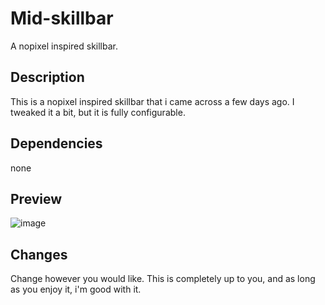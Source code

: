# Mid-skillbar
A nopixel inspired skillbar.

## Description
This is a nopixel inspired skillbar that i came across a few days ago. I tweaked it a bit, but it is fully configurable.

## Dependencies
none

## Preview

![image](https://user-images.githubusercontent.com/100185331/157337560-6478bb0b-6de2-4cfc-99a0-e407743a4dd7.png)


## Changes

Change however you would like. This is completely up to you, and as long as you enjoy it, i'm good with it.
